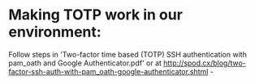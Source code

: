 # Making TOTP work in our environment:

Follow steps in 'Two-factor time based (TOTP) SSH authentication with pam_oath and Google Authenticator.pdf' or at http://spod.cx/blog/two-factor-ssh-auth-with-pam_oath-google-authenticator.shtml
	- 